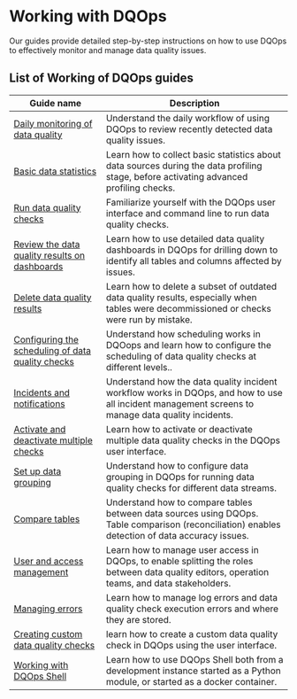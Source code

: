# Working with DQOps
Our guides provide detailed step-by-step instructions on how to use DQOps to effectively monitor and manage data quality issues.

## List of Working of DQOps guides

| Guide name                                                                                                | Description                                                                                                                                        |
|-----------------------------------------------------------------------------------------------------------|----------------------------------------------------------------------------------------------------------------------------------------------------|
| [Daily monitoring of data quality](daily-monitoring-of-data-quality.md)                                   | Understand the daily workflow of using DQOps to review recently detected data quality issues.                                                      |
| [Basic data statistics](collecting-basic-data-statistics.md)                                              | Learn how to collect basic statistics about data sources during the data profiling stage, before activating advanced profiling checks.             |
| [Run data quality checks](run-data-quality-checks.md)                                                     | Familiarize yourself with the DQOps user interface and command line to run data quality checks.                                                    |
| [Review the data quality results on dashboards](review-the-data-quality-results-on-dashboards.md)         | Learn how to use detailed data quality dashboards in DQOps for drilling down to identify all tables and columns affected by issues.                |
| [Delete data quality results](delete-data-quality-results.md)                                             | Learn how to delete a subset of outdated data quality results, especially when tables were decommissioned or checks were run by mistake.           |
| [Configuring the scheduling of data quality checks](configure-scheduling-of-data-quality-checks/index.md) | Understand how scheduling works in DQOops and learn how to configure the scheduling of data quality checks at different levels..                   |
| [Incidents and notifications](managing-data-quality-incidents-with-dqops.md)                              | Understand how the data quality incident workflow works in DQOps, and how to use all incident management screens to manage data quality incidents. |
| [Activate and deactivate multiple checks](activate-and-deactivate-multiple-checks.md)                     | Learn how to activate or deactivate multiple data quality checks in the DQOps user interface.                                                      |
| [Set up data grouping](set-up-data-grouping-for-data-quality-checks.md)                                   | Understand how to configure data grouping in DQOps for running data quality checks for different data streams.                                     |
| [Compare tables](compare-tables-between-data-sources.md)                                                  | Understand how to compare tables between data sources using DQOps. Table comparison (reconciliation) enables detection of data accuracy issues.    |
| [User and access management](access-management.md)                                                        | Learn how to manage user access in DQOps, to enable splitting the roles between data quality editors, operation teams, and data stakeholders.      |
| [Managing errors](managing-errors.md)                                                                     | Learn how to manage log errors and data quality check execution errors and where they are stored.                                                  |
| [Creating custom data quality checks](creating-custom-data-quality-checks.md)                             | learn how to create a custom data quality check in DQOps using the user interface.                                                                 |
| [Working with DQOps Shell](working-with-dqo-shell.md)                                                     | Learn how to use DQOps Shell both from a development instance started as a Python module, or started as a docker container.                        |
